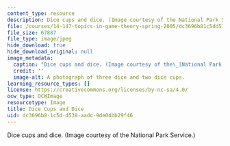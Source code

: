 ```yaml
---
content_type: resource
description: Dice cups and dice. (Image courtesy of the National Park Service.)
file: /courses/14-147-topics-in-game-theory-spring-2005/dc3696b81c5dd539aadc9de04bb29f46_14-147s05.jpg
file_size: 67887
file_type: image/jpeg
hide_download: true
hide_download_original: null
image_metadata:
  caption: "Dice cups and dice. (Image courtesy of the\_[National Park Service](https://www.nps.gov/index.htm).)"
  credit: ''
  image-alt: A photograph of three dice and two dice cups.
learning_resource_types: []
license: https://creativecommons.org/licenses/by-nc-sa/4.0/
ocw_type: OCWImage
resourcetype: Image
title: Dice Cups and Dice
uid: dc3696b8-1c5d-d539-aadc-9de04bb29f46
---
```

Dice cups and dice. (Image courtesy of the National Park Service.)